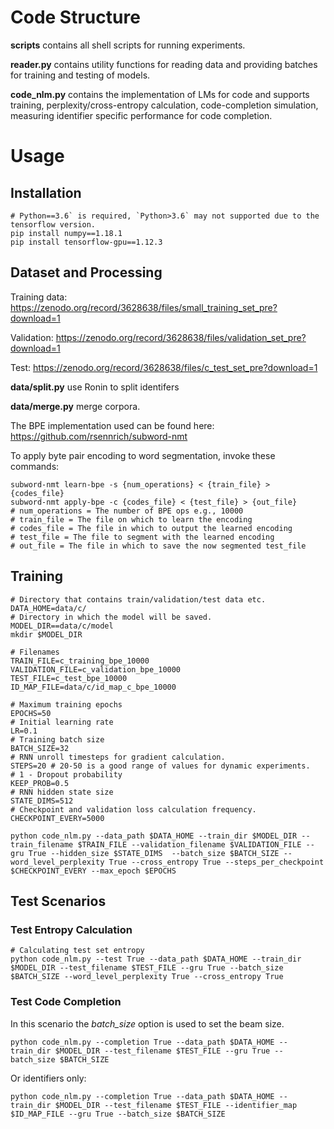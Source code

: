 # Code Structure

**scripts** contains all shell scripts for running experiments.

**reader.py** contains utility functions for reading data and providing batches for training and testing of models.

**code_nlm.py** contains the implementation of LMs for code and supports training, perplexity/cross-entropy calculation, code-completion simulation, measuring identifier specific performance for code completion.

# Usage

## Installation
```
# Python==3.6` is required, `Python>3.6` may not supported due to the tensorflow version.
pip install numpy==1.18.1 
pip install tensorflow-gpu==1.12.3
```

## Dataset and Processing

Training data: https://zenodo.org/record/3628638/files/small_training_set_pre?download=1

Validation: https://zenodo.org/record/3628638/files/validation_set_pre?download=1

Test: https://zenodo.org/record/3628638/files/c_test_set_pre?download=1

**data/split.py** use Ronin to split identifers

**data/merge.py** merge corpora.

The BPE implementation used can be found here: https://github.com/rsennrich/subword-nmt 

To apply byte pair encoding to word segmentation, invoke these commands:
```
subword-nmt learn-bpe -s {num_operations} < {train_file} > {codes_file}
subword-nmt apply-bpe -c {codes_file} < {test_file} > {out_file}
# num_operations = The number of BPE ops e.g., 10000
# train_file = The file on which to learn the encoding
# codes_file = The file in which to output the learned encoding
# test_file = The file to segment with the learned encoding
# out_file = The file in which to save the now segmented test_file
```

## Training

```
# Directory that contains train/validation/test data etc.
DATA_HOME=data/c/
# Directory in which the model will be saved.
MODEL_DIR==data/c/model
mkdir $MODEL_DIR

# Filenames
TRAIN_FILE=c_training_bpe_10000
VALIDATION_FILE=c_validation_bpe_10000
TEST_FILE=c_test_bpe_10000
ID_MAP_FILE=data/c/id_map_c_bpe_10000

# Maximum training epochs
EPOCHS=50
# Initial learning rate
LR=0.1
# Training batch size
BATCH_SIZE=32
# RNN unroll timesteps for gradient calculation.
STEPS=20 # 20-50 is a good range of values for dynamic experiments.
# 1 - Dropout probability
KEEP_PROB=0.5 
# RNN hidden state size
STATE_DIMS=512 
# Checkpoint and validation loss calculation frequency.
CHECKPOINT_EVERY=5000 

python code_nlm.py --data_path $DATA_HOME --train_dir $MODEL_DIR --train_filename $TRAIN_FILE --validation_filename $VALIDATION_FILE --gru True --hidden_size $STATE_DIMS  --batch_size $BATCH_SIZE --word_level_perplexity True --cross_entropy True --steps_per_checkpoint $CHECKPOINT_EVERY --max_epoch $EPOCHS
```

## Test Scenarios
### Test Entropy Calculation
```
# Calculating test set entropy
python code_nlm.py --test True --data_path $DATA_HOME --train_dir $MODEL_DIR --test_filename $TEST_FILE --gru True --batch_size $BATCH_SIZE --word_level_perplexity True --cross_entropy True
```

### Test Code Completion
In this scenario the *batch_size* option is used to set the beam size.
```
python code_nlm.py --completion True --data_path $DATA_HOME --train_dir $MODEL_DIR --test_filename $TEST_FILE --gru True --batch_size $BATCH_SIZE
```

Or identifiers only:

```
python code_nlm.py --completion True --data_path $DATA_HOME --train_dir $MODEL_DIR --test_filename $TEST_FILE --identifier_map $ID_MAP_FILE --gru True --batch_size $BATCH_SIZE
```

